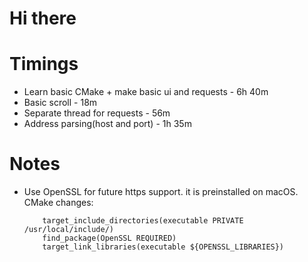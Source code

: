 # Hi there

# Timings
 - Learn basic CMake + make basic ui and requests - 6h 40m
 - Basic scroll - 18m
 - Separate thread for requests - 56m
 - Address parsing(host and port) - 1h 35m

# Notes
 - Use OpenSSL for future https support. it is preinstalled on macOS. CMake changes:
    ```
        target_include_directories(executable PRIVATE /usr/local/include/)
        find_package(OpenSSL REQUIRED)
        target_link_libraries(executable ${OPENSSL_LIBRARIES})
    ```
